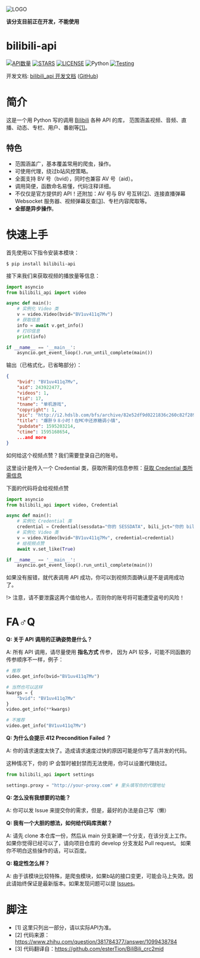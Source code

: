 ![LOGO](https://pic.imgdb.cn/item/6023d5aa3ffa7d37b3cb1d23.png)

**该分支目前正在开发，不能使用**

# bilibili-api

[![API数量](https://img.shields.io/badge/API数量-100+-blue)][api.json]
[![STARS](https://img.shields.io/github/stars/Passkou/bilibili_api?color=yellow&label=Github%20Stars)][stargazers]
[![LICENSE](https://img.shields.io/badge/LICENSE-GPLv3-red)][license]
![Python](https://img.shields.io/badge/Python-3.9|3.8|3.7-blue)
[![Testing](https://github.com/Passkou/bilibili-api/actions/workflows/test.yml/badge.svg)](https://github.com/Passkou/bilibili-api/actions/workflows/test.yml)

开发文档: [bilibili_api 开发文档][docs] ([GitHub][docs-github])

# 简介

这是一个用 Python 写的调用 [Bilibili](https://www.bilibili.com) 各种 API 的库，
范围涵盖视频、音频、直播、动态、专栏、用户、番剧等[[1]](#脚注)。

## 特色

- 范围涵盖广，基本覆盖常用的爬虫，操作。
- 可使用代理，绕过b站风控策略。
- 全面支持 BV 号（bvid），同时也兼容 AV 号（aid）。
- 调用简便，函数命名易懂，代码注释详细。
- 不仅仅是官方提供的 API！还附加：AV 号与 BV 号互转[[2]](#脚注)、连接直播弹幕 Websocket 服务器、视频弹幕反查[[3]](#脚注)、专栏内容爬取等。
- **全部是异步操作**。

# 快速上手

首先使用以下指令安装本模块：

```
$ pip install bilibili-api
```

接下来我们来获取视频的播放量等信息：

```python
import asyncio
from bilibili_api import video

async def main():
    # 实例化 Video 类
    v = video.Video(bvid="BV1uv411q7Mv")
    # 获取信息
    info = await v.get_info()
    # 打印信息
    print(info)

if __name__ == '__main__':
    asyncio.get_event_loop().run_until_complete(main())
```

输出（已格式化，已省略部分）：

```json
{
    "bvid": "BV1uv411q7Mv",
    "aid": 243922477,
    "videos": 1,
    "tid": 17,
    "tname": "单机游戏",
    "copyright": 1,
    "pic": "http://i2.hdslb.com/bfs/archive/82e52df9d0221836c260c82f2890e3761a46716b.jpg",
    "title": "爆肝９８小时！在MC中还原糖调小镇",
    "pubdate": 1595203214,
    "ctime": 1595168654,
    ...and more
}
```

如何给这个视频点赞？我们需要登录自己的账号。

这里设计是传入一个 Credential 类，获取所需的信息参照：[获取 Credential 类所需信息][get-credential]

下面的代码将会给视频点赞

```python
import asyncio
from bilibili_api import video, Credential

async def main():
    # 实例化 Credential 类
    credential = Credential(sessdata="你的 SESSDATA", bili_jct="你的 bili_jct")
    # 实例化 Video 类
    v = video.Video(bvid="BV1uv411q7Mv", credential=credential)
    # 给视频点赞
    await v.set_like(True)

if __name__ == '__main__':
    asyncio.get_event_loop().run_until_complete(main())
```

如果没有报错，就代表调用 API 成功，你可以到视频页面确认是不是调用成功了。

!> 注意，请不要泄露这两个值给他人，否则你的账号将可能遭受盗号的风险！

# FA♂Q

**Q: 关于 API 调用的正确姿势是什么？**

A: 所有 API 调用，请尽量使用 **指名方式** 传参，
因为 API 较多，可能不同函数的传参顺序不一样，例子：

```python
# 推荐
video.get_info(bvid="BV1uv411q7Mv")

# 当然也可以这样
kwargs = {
    "bvid": "BV1uv411q7Mv"
}
video.get_info(**kwargs)

# 不推荐
video.get_info("BV1uv411q7Mv")
```

**Q: 为什么会提示 412 Precondition Failed ？**

A: 你的请求速度太快了。造成请求速度过快的原因可能是你写了高并发的代码。

这种情况下，你的 IP 会暂时被封禁而无法使用，你可以设置代理绕过。

```python
from bilibili_api import settings

settings.proxy = "http://your-proxy.com" # 里头填写你的代理地址
```

**Q: 怎么没有我想要的功能？**

A: 你可以发 Issue 来提交你的需求，但是，最好的办法是自己写（懒）

**Q: 我有一个大胆的想法，如何给代码库贡献？**

A: 请先 clone 本仓库一份，然后从 main 分支新建一个分支，在该分支上工作。
如果你觉得已经可以了，请向项目仓库的 develop 分支发起 Pull request。
如果你不明白这些操作的话，可以百度。

**Q: 稳定性怎么样？**

A: 由于该模块比较特殊，是爬虫模块，如果b站的接口变更，可能会马上失效。因此请始终保证是最新版本。如果发现问题可以提 [Issues][issues-new]。

# 脚注

+ \[1\] 这里只列出一部分，请以实际API为准。
+ \[2\] 代码来源：<https://www.zhihu.com/question/381784377/answer/1099438784>
+ \[3\] 代码翻译自：<https://github.com/esterTion/BiliBili_crc2mid>


[docs]: https://www.passkou.com/bilibili-api/
[docs-github]: https://github.com/Passkou/bilibili-api-docs
[api.json]: https://github.com/Passkou/bilibili-api/tree/main/bilibili-api/data/api/
[license]: https://github.com/Passkou/bilibili-api/tree/main/LICENSE.md
[stargazers]: https://github.com/Passkou/bilibili-api/stargazers
[issues-new]: https://github.com/Passkou/bilibili-api/issues/new
[get-credential]: https://github.com/Passkou/bilibili-api/blob/main/docs/获取%20Credential%20类所需信息
